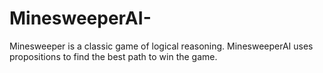 # MinesweeperAI-
Minesweeper is a classic game of logical reasoning. MinesweeperAI uses propositions to find the best path to win the game.
